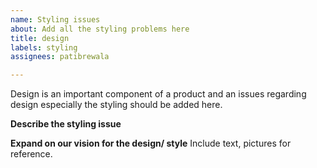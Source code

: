 ```yaml
---
name: Styling issues
about: Add all the styling problems here
title: design
labels: styling
assignees: patibrewala

---
```


Design is an important component of a product and an issues regarding design especially the styling should be added here. 

**Describe the styling issue**

**Expand on our vision for the design/ style**
Include text, pictures for reference.
